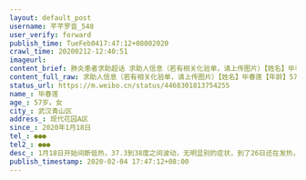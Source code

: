 ```yaml
---
layout: default_post
username: 芊芊罗音_548
user_verify: forward
publish_time: TueFeb0417:47:12+08002020
crawl_time: 20200212-12:40:51
imageurl: 
content_brief: 肺炎患者求助超话 求助人信息（若有相关化验单，请上传图片）【姓名】毕春莲【年龄】57岁。女【所在城市】武汉 青山区【所在小区、社区】现代花园A区【患病时间】2020年1月18日【联系方式】133 8750 7423【其他紧急联系人】●●●【病情描述】 1月18日开始间断低热，37.3到38度之间波 ...全文
content_full_raw: 求助人信息（若有相关化验单，请上传图片）【姓名】毕春莲【年龄】57岁。女【所在城市】武汉青山区【所在小区、社区】现代花园A区【患病时间】2020年1月18日【联系方式】●●●【其他紧急联系人】●●●【病情描述】1月18日开始间断低热，37.3到38度之间波动，无明显别的症状，到了26日还在发热，督促到医院去检查，27日拍肺部CT，血常规提示高度疑似，可是武汉市九医院连传染病卡都没有上报，开了口服药，通知居家隔离，29日晚病情进行性加重，气喘，胸痛，头痛，乏力，30日去陆总看病，又拍了CT，提示双肺肺炎加重，没床收，开药回家吃，已经在社区排队，可是截止今日2月4日还是没能有病床，在4号去中南医院做了核酸检测，6号出结果，没有办法，自己买丙种球蛋白在家里注射，希望可以熬到住院的那一天，感谢反应一下，我是患者的侄女儿，能尽快安排床位，实在拖不起了，感谢🙏
status_url: https://m.weibo.cn/status/4468301813754255
name_: 毕春莲
age_: 57岁。女
city_: 武汉青山区
address_: 现代花园A区
since_: 2020年1月18日
tel_: ●●●
tel2_: ●●●
desc_: 1月18日开始间断低热，37.3到38度之间波动，无明显别的症状，到了26日还在发热，督促到医院去检查，27日拍肺部CT，血常规提示高度疑似，可是武汉市九医院连传染病卡都没有上报，开了口服药，通知居家隔离，29日晚病情进行性加重，气喘，胸痛，头痛，乏力，30日去陆总看病，又拍了CT，提示双肺肺炎加重，没床收，开药回家吃，已经在社区排队，可是截止今日2月4日还是没能有病床，在4号去中南医院做了核酸检测，6号出结果，没有办法，自己买丙种球蛋白在家里注射，希望可以熬到住院的那一天，感谢反应一下，我是患者的侄女儿，能尽快安排床位，实在拖不起了，感谢🙏
publish_timestamp: 2020-02-04 17:47:12+08:00
---
```

